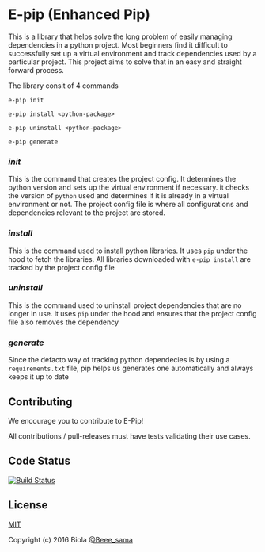 # E-pip (Enhanced Pip)

This is a library that helps solve the long problem of easily managing
dependencies in a python project. Most beginners find it difficult to 
successfully set up a virtual environment and track dependencies used by a particular
project. This project aims to solve that in an easy and straight forward process.

The library consit of 4 commands

    e-pip init

    e-pip install <python-package>

    e-pip uninstall <python-package>

    e-pip generate

### *init*
This is the command that creates the project config. It determines the python version
and sets up the virtual environment if necessary.
it checks the version of `python` used and determines if it is already in a 
virtual environment or not. 
The project config file is where all
configurations and dependencies relevant to the project are stored.


### *install*
This is the command used to install python libraries. It uses `pip` under the hood to fetch
the libraries. All libraries downloaded with `e-pip install` are tracked by the project config file


### *uninstall*
This is the command used to uninstall project dependencies that are no longer in use. it uses `pip`
under the hood and ensures that the project config file also removes the dependency

### *generate*
Since the defacto way of tracking python dependecies is by using a `requirements.txt` file, pip helps us 
generates one automatically and always keeps it up to date

## Contributing

We encourage you to contribute to E-Pip! 

All contributions / pull-releases must have tests validating their use cases. 

## Code Status

[![Build Status](https://travis-ci.org/gbozee/E-pip.svg?branch=master)](https://travis-ci.org/gbozee/E-pip.svg?branch=master)

## License

[MIT](http://opensource.org/licenses/MIT)

Copyright (c) 2016 Biola [@Beee_sama](https://twitter.com/Beee_sama)